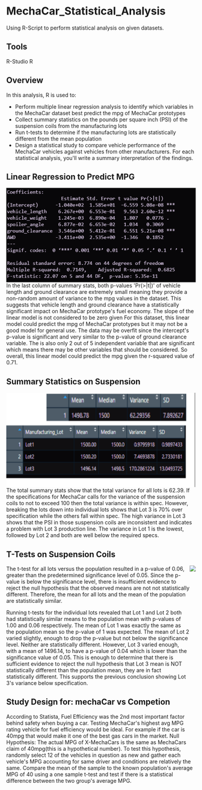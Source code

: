 # MechaCar_Statistical_Analysis
Using R-Script to perform statistical analysis on given datasets.

## Tools
R-Studio
R

## Overview
In this analysis, R is used to:
- Perform multiple linear regression analysis to identify which variables in the MechaCar dataset best predict the mpg of MechaCar prototypes
- Collect summary statistics on the pounds per square inch (PSI) of the suspension coils from the manufacturing lots
- Run t-tests to determine if the manufacturing lots are statistically different from the mean population
- Design a statistical study to compare vehicle performance of the MechaCar vehicles against vehicles from other manufacturers. For each statistical analysis, you'll write a summary interpretation of the findings.

## Linear Regression to Predict MPG
<img src=resources/images/summary_stats.png height=250 align=right>
In the last column of summary stats, both p-values 'Pr(>|t|)' of vehicle length and ground clearance are extremely small meaning they provide a non-random amount of variance to the mpg values in the dataset. This suggests that vehicle length and ground clearance have a statistically significant impact on MechaCar prototype's fuel economy.
The slope of the linear model is not considered to be zero given 
For this dataset, this linear model could predict the mpg of MechaCar prototypes but it may not be a good model for general use. The data may be overfit since the intercept's p-value  is significant and very similar to the p-value of ground clearance variable. The is also only 2 out of 5 independent variable that are significant which means there may be other variables that should be considered. So overall, this linear model could predict the mpg given the r-squared value of 0.71.

## Summary Statistics on Suspension
<img src=resources/images/total_lot_summary.png height=250 align=right>
The total summary stats show that the total variance for all lots is 62.39. If the specifications for MechaCar calls for the variance of the suspension coils to not to exceed 100 then the total variance is within spec. However, breaking the lots down into individual lots shows that Lot 3 is 70% over specification while the others fall within spec. The high variance in Lot 3 shows that the PSI in those suspension coils are inconsistent and indicates a problem with Lot 3 production line. The variance in Lot 1 is the lowest, followed by Lot 2 and both are well below the required specs.

## T-Tests on Suspension Coils
<img src=resources/images/ttests.png height=350 align=right>
The t-test for all lots versus the population resulted in a p-value of 0.06, greater than the predetermined significance level of 0.05. Since the p-value is below the significance level, there is insufficient evidence to reject the null hypothesis that the observed means are not not statistically different. Therefore, the mean for all lots and the mean of the population are statistically similar.

Running t-tests for the individual lots revealed that Lot 1 and Lot 2 both had statistically similar means to the population mean with p-values of 1.00 and 0.06 respectively. The mean of Lot 1 was exactly the same as the population mean so the p-value of 1 was expected. The mean of Lot 2 varied slightly, enough to drop the p-value but not below the significance level. Neither are statistically different.
However, Lot 3 varied enough, with a mean of 1496.14, to have a p-value of 0.04 which is lower than the significance value of 0.05. This is enough to determine that there is sufficient evidence to reject the null hypothesis that Lot 3 mean is NOT statistically different than the population mean, they are in fact statistically different. This supports the previous conclusion showing Lot 3's variance below specification. 
## Study Design for: mechaCar vs Competion
According to Statista, Fuel Efficiency was the 2nd most important factor behind safety when buying a car. Testing MechaCar's highest avg MPG rating vehicle for fuel efficiency would be ideal. For example if the car is 40mpg that would make it one of the best gas cars in the market.
Null Hypothesis: The actual MPG of X-MechaCars is the same as MechaCars claim of 40mpg(this is a hypothetical number).
To test this hypothesis, randomly select 12 of the vehicles in question as new and gather each vehicle's MPG accounting for same driver and conditions are relatively the same. Compare the mean of the sample to the known population's average MPG of 40 using a one sample t-test and test if there is a statistical difference between the two group's average MPG.

